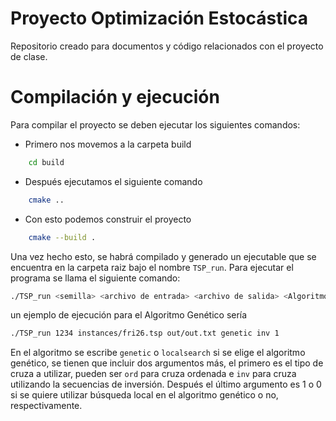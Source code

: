 # Proyecto Optimización Estocástica

Repositorio creado para documentos y código relacionados con el proyecto de clase.

# Compilación y ejecución

Para compilar el proyecto se deben ejecutar los siguientes comandos:
* Primero nos movemos a la carpeta build 
```bash
	cd build
```
* Después ejecutamos el siguiente comando 
```bash
	cmake ..
```
* Con esto podemos construir el proyecto
```bash
	cmake --build .
```

Una vez hecho esto, se habrá compilado y generado un ejecutable que se encuentra
en la carpeta raiz bajo el nombre `TSP_run`. Para ejecutar el programa se llama el siguiente comando:
```bash
./TSP_run <semilla> <archivo de entrada> <archivo de salida> <Algoritmo> <Argumentos opcionales del genético>
```
un ejemplo de ejecución para el Algoritmo Genético sería
```bash
./TSP_run 1234 instances/fri26.tsp out/out.txt genetic inv 1
```

En el algoritmo se escribe `genetic` o `localsearch` si se elige el algoritmo genético, se tienen que incluir dos argumentos más, el primero es el tipo de cruza a utilizar, pueden ser `ord` para cruza ordenada e `inv` para cruza utilizando la secuencias de inversión. Después el último argumento es 1 o 0 si se quiere utilizar búsqueda local en el algoritmo genético o no, respectivamente.
